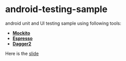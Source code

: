 # android-testing-sample 
android unit and UI testing sample using following tools:

- [**Mockito**](http://mockito.org/)
- [**Espresso**](https://developer.android.com/training/testing/ui-testing/espresso-testing.html)
- [**Dagger2**](http://google.github.io/dagger/)



Here is the [slide](http://www.slideshare.net/EvanLin3/android-testing-50032623)



